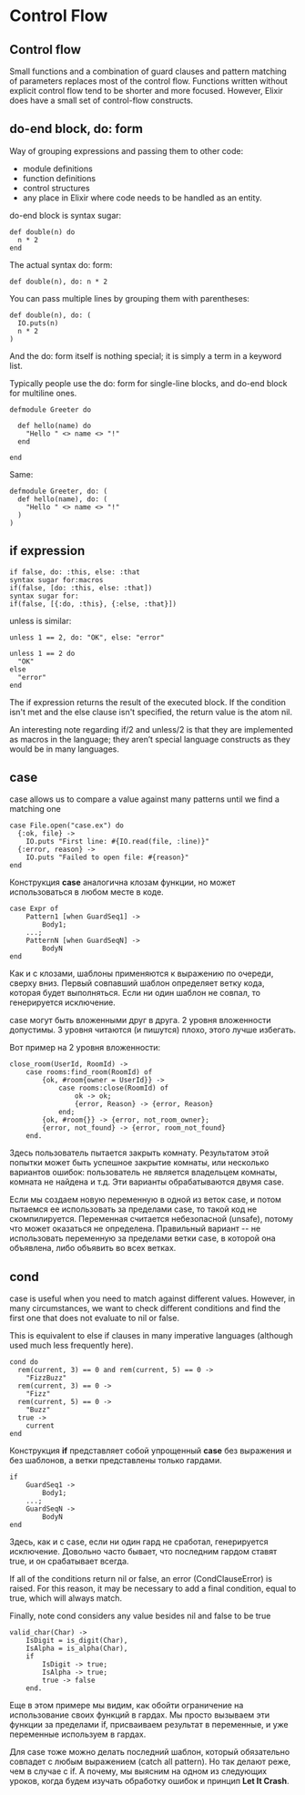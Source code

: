 # Control Flow

## Control flow

Small functions and a combination of guard clauses and pattern matching of parameters 
replaces most of the control flow.
Functions written without explicit control flow tend to be shorter and more focused.
However, Elixir does have a small set of control-flow constructs.


## do-end block, do: form

Way of grouping expressions and passing them to other code:
- module definitions
- function definitions
- control structures
- any place in Elixir where code needs to be handled as an entity.

do-end block is syntax sugar:
```
def double(n) do
  n * 2
end
```

The actual syntax do: form:
```
def double(n), do: n * 2
```

You can pass multiple lines by grouping them with parentheses:
```
def double(n), do: (
  IO.puts(n)
  n * 2
)
```
And the do: form itself is nothing special; it is simply a term in a keyword list.

Typically people use the do: form for single-line blocks, 
and do-end block for multiline ones.

```
defmodule Greeter do

  def hello(name) do
    "Hello " <> name <> "!"
  end

end
```

Same:
```
defmodule Greeter, do: (
  def hello(name), do: (
    "Hello " <> name <> "!"
  )
)
```


## if expression

```
if false, do: :this, else: :that
syntax sugar for:macros
if(false, [do: :this, else: :that])
syntax sugar for:
if(false, [{:do, :this}, {:else, :that}])
```

unless is similar:
```
unless 1 == 2, do: "OK", else: "error"

unless 1 == 2 do
  "OK"
else
  "error"
end
```

The if expression returns the result of the executed block. If the condition isn't met and the else clause isn't specified, the return value is the atom nil.

 An interesting note regarding if/2 and unless/2 is that they are implemented as macros in the language; they aren’t special language constructs as they would be in many languages.

## case

case allows us to compare a value against many patterns until we find a matching one

```
case File.open("case.ex") do
  {:ok, file} ->
    IO.puts "First line: #{IO.read(file, :line)}"
  {:error, reason} ->
    IO.puts "Failed to open file: #{reason}"
end
```

Конструкция **case** аналогична клозам функции, но может
использоваться в любом месте в коде.

```
case Expr of
    Pattern1 [when GuardSeq1] ->
        Body1;
    ...;
    PatternN [when GuardSeqN] ->
        BodyN
end
```

Как и с клозами, шаблоны применяются к выражению по очереди, сверху
вниз.  Первый совпавший шаблон определяет ветку кода, которая будет
выполняться. Если ни один шаблон не совпал, то генерируется
исключение.

case могут быть вложенными друг в друга. 2 уровня вложенности
допустимы.  3 уровня читаются (и пишутся) плохо, этого лучше избегать.

Вот пример на 2 уровня вложенности:

```
close_room(UserId, RoomId) ->
    case rooms:find_room(RoomId) of
        {ok, #room{owner = UserId}} ->
            case rooms:close(RoomId) of
                ok -> ok;
                {error, Reason} -> {error, Reason}
            end;
        {ok, #room{}} -> {error, not_room_owner};
        {error, not_found} -> {error, room_not_found}
    end.
```

Здесь пользователь пытается закрыть комнату. Результатом этой попытки
может быть успешное закрытие комнаты, или несколько вариантов ошибок:
пользователь не является владельцем комнаты, комната не найдена и
т.д. Эти варианты обрабатываются двумя case.

Если мы создаем новую переменную в одной из веток case, и потом
пытаемся ее использовать за пределами case, то такой код не
скомпилируется.  Переменная считается небезопасной (unsafe), потому
что может оказаться не определена.  Правильный вариант -- не
использовать переменную за пределами ветки case, в которой она
объявлена, либо объявить во всех ветках.



## cond

case is useful when you need to match against different values. However, in many circumstances, we want to check different conditions and find the first one that does not evaluate to nil or false.

This is equivalent to else if clauses in many imperative languages (although used much less frequently here).

```
cond do
  rem(current, 3) == 0 and rem(current, 5) == 0 ->
    "FizzBuzz"
  rem(current, 3) == 0 ->
    "Fizz"
  rem(current, 5) == 0 ->
    "Buzz"
  true ->
    current
end
```


Конструкция **if** представляет собой упрощенный **case** без выражения и
без шаблонов, а ветки представлены только гардами.

```
if
    GuardSeq1 ->
        Body1;
    ...;
    GuardSeqN ->
        BodyN
end
```

Здесь, как и с case, если ни один гард не сработал, генерируется
исключение.  Довольно часто бывает, что последним гардом ставят true,
и он срабатывает всегда.

If all of the conditions return nil or false, an error (CondClauseError) is raised. For this reason, it may be necessary to add a final condition, equal to true, which will always match.

Finally, note cond considers any value besides nil and false to be true

```
valid_char(Char) ->
    IsDigit = is_digit(Char),
    IsAlpha = is_alpha(Char),
    if
        IsDigit -> true;
        IsAlpha -> true;
        true -> false
    end.
```

Еще в этом примере мы видим, как обойти ограничение на использование
своих функций в гардах. Мы просто вызываем эти функции за пределами
if, присваиваем результат в переменные, и уже переменные используем в
гардах.

Для case тоже можно делать последний шаблон, который обязательно
совпадет с любым выражением (catch all pattern).  Но так делают реже,
чем в случае с if. А почему, мы выясним на одном из следующих уроков,
когда будем изучать обработку ошибок и принцип **Let It Crash**.

